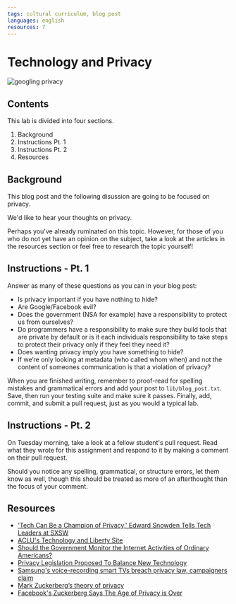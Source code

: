 ```yaml
---
tags: cultural curriculum, blog post
languages: english
resources: 7
---
```


# Technology and Privacy

![googling privacy](https://s3-us-west-2.amazonaws.com/web-dev-readme-photos/cultural-curriculum/privacy.jpg)

## Contents

This lab is divided into four sections.

1. Background
2. Instructions Pt. 1
3. Instructions Pt. 2
4. Resources

## Background

This blog post and the following disussion are going to be focused on privacy. 

We'd like to hear your thoughts on privacy.

Perhaps you've already ruminated on this topic. However, for those of you who do not yet have an opinion on the subject, take a look at the articles in the resources section or feel free to research the topic yourself!

## Instructions - Pt. 1

Answer as many of these questions as you can in your blog post:

* Is privacy important if you have nothing to hide?
* Are Google/Facebook evil?
* Does the government (NSA for example) have a responsibility to protect us from ourselves?
* Do programmers have a responsibility to make sure they build tools that are private by default or is it each individuals responsibility to take steps to protect their privacy only if they feel they need it?
* Does wanting privacy imply you have something to hide?
* If we’re only looking at metadata (who called whom when) and not the content of someones communication is that a violation of privacy?

When you are finished writing, remember to proof-read for spelling mistakes and grammatical errors and add your post to `lib/blog_post.txt`. Save, then run your testing suite and make sure it passes. Finally, add, commit, and submit a pull request, just as you would a typical lab.

## Instructions - Pt. 2

On Tuesday morning, take a look at a fellow student's pull request. Read what they wrote for this assignment and respond to it by making a comment on their pull request. 

Should you notice any spelling, grammatical, or structure errors, let them know as well, though this should be treated as more of an afterthought than the focus of your comment.

## Resources

* ['Tech Can Be a Champion of Privacy,' Edward Snowden Tells Tech Leaders at SXSW](https://www.aclu.org/blog/national-security/tech-can-be-champion-privacy-edward-snowden-tells-tech-leaders-sxsw)
* [ACLU's Technology and Liberty Site](https://www.aclu.org/technology-and-liberty)
* [Should the Government Monitor the Internet Activities of Ordinary Americans?](http://www.vanityfair.com/news/2015/03/privacy-technology-60-minutes-poll)
* [Privacy Legislation Proposed To Balance New Technology](http://www.capradio.org/articles/2015/02/25/privacy-legislation-proposed-to-balance-new-technology/)
* [Samsung's voice-recording smart TVs breach privacy law, campaigners claim](http://www.theguardian.com/technology/2015/feb/27/samsung-voice-recording-smart-tv-breach-privacy-law-campaigners-claim)
* [Mark Zuckerberg’s theory of privacy](http://www.washingtonpost.com/2014/02/03/2c1d780a-8cea-11e3-95dd-36ff657a4dae_story.html)
* [Facebook's Zuckerberg Says The Age of Privacy is Over](http://readwrite.com/2010/01/09/facebooks_zuckerberg_says_the_age_of_privacy_is_ov)

